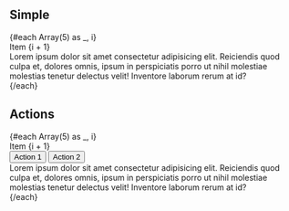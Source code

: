 <script>
  import Button from '$lib/components/Button.svelte';
  import Card from '$lib/components/Card.svelte';
  import ExpansionPanel from '$lib/components/ExpansionPanel.svelte';
  import Preview from '$lib/components/Preview.svelte';
</script>

## Simple

<Preview>
  <Card>
    {#each Array(5) as _, i}
      <ExpansionPanel>
        <div slot="trigger" class="flex-1 p-3">Item {i + 1}</div>
        <div>
          Lorem ipsum dolor sit amet consectetur adipisicing elit. Reiciendis
          quod culpa et, dolores omnis, ipsum in perspiciatis porro ut nihil
          molestiae molestias tenetur delectus velit! Inventore laborum rerum
          at id?
        </div>
      </ExpansionPanel>
    {/each}
  </Card>
</Preview>

## Actions

<Preview>
  <Card>
    {#each Array(5) as _, i}
      <ExpansionPanel>
        <div slot="trigger" class="flex-1 p-3">Item {i + 1}</div>
        <div slot="actions">
          <Button>Action 1</Button>
          <Button>Action 2</Button>
        </div>
        <div>
          Lorem ipsum dolor sit amet consectetur adipisicing elit. Reiciendis
          quod culpa et, dolores omnis, ipsum in perspiciatis porro ut nihil
          molestiae molestias tenetur delectus velit! Inventore laborum rerum
          at id?
        </div>
      </ExpansionPanel>
    {/each}
  </Card>
</Preview>
